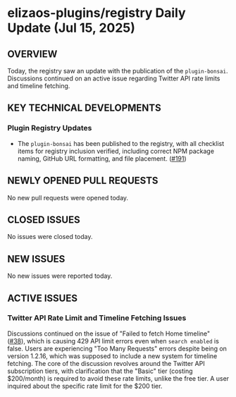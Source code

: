 # elizaos-plugins/registry Daily Update (Jul 15, 2025)
## OVERVIEW 
Today, the registry saw an update with the publication of the `plugin-bonsai`. Discussions continued on an active issue regarding Twitter API rate limits and timeline fetching.

## KEY TECHNICAL DEVELOPMENTS

### Plugin Registry Updates
- The `plugin-bonsai` has been published to the registry, with all checklist items for registry inclusion verified, including correct NPM package naming, GitHub URL formatting, and file placement. ([#191](https://github.com/elizaos-plugins/registry/pull/191))

## NEWLY OPENED PULL REQUESTS
No new pull requests were opened today.

## CLOSED ISSUES
No issues were closed today.

## NEW ISSUES
No new issues were reported today.

## ACTIVE ISSUES
### Twitter API Rate Limit and Timeline Fetching Issues
Discussions continued on the issue of "Failed to fetch Home timeline" ([#38](https://github.com/elizaos-plugins/registry/issues/38)), which is causing 429 API limit errors even when `search enabled` is false. Users are experiencing "Too Many Requests" errors despite being on version 1.2.16, which was supposed to include a new system for timeline fetching. The core of the discussion revolves around the Twitter API subscription tiers, with clarification that the "Basic" tier (costing $200/month) is required to avoid these rate limits, unlike the free tier. A user inquired about the specific rate limit for the $200 tier.